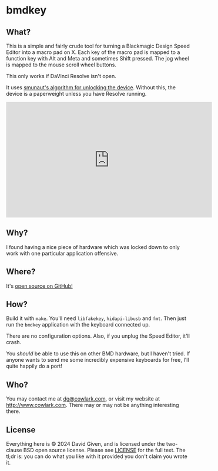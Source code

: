 bmdkey
======

What?
-----

This is a simple and fairly crude tool for turning a Blackmagic Design Speed
Editor into a macro pad on X. Each key of the macro pad is mapped to a function
key with Alt and Meta and sometimes Shift pressed. The jog wheel is mapped to
the mouse scroll wheel buttons.

This only works if DaVinci Resolve isn't open.

It uses [smunaut's algorithm for unlocking the
device](https://github.com/smunaut/blackmagic-misc). Without this, the device is
a paperweight unless you have Resolve running.

<iframe width="560" height="315" src="https://www.youtube.com/embed/UoIlwze5xp4?si=8X7iZ6ykQxiWAlHv" title="YouTube video player" frameborder="0" allow="accelerometer; autoplay; clipboard-write; encrypted-media; gyroscope; picture-in-picture; web-share" referrerpolicy="strict-origin-when-cross-origin" allowfullscreen></iframe>

Why?
----

I found having a nice piece of hardware which was locked down to only work with
one particular application offensive.

Where?
------

It's [open source on GitHub!](https://github.com/davidgiven/bmdkey)

How?
----

Build it with `make`. You'll need `libfakekey`, `hidapi-libusb` and `fmt`. Then
just run the `bmdkey` application with the keyboard connected up.

There are no configuration options. Also, if you unplug the Speed Editor, it'll
crash.

You _should_ be able to use this on other BMD hardware, but I haven't tried. If
anyone wants to send me some incredibly expensive keyboards for free, I'll quite
happily do a port!

Who?
----

You may contact me at dg@cowlark.com, or visit my website at
http://www.cowlark.com.  There may or may not be anything interesting there.


License
-------

Everything here is © 2024 David Given, and is licensed under the two-clause BSD open source
license. Please see [LICENSE](LICENSE) for the full text. The tl;dr is: you can
do what you like with it provided you don't claim you wrote it.

